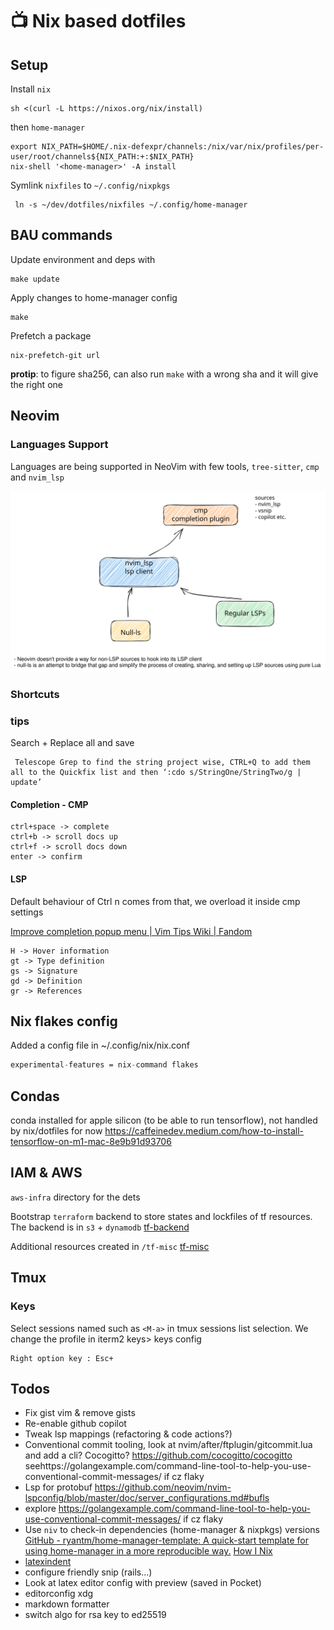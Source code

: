 # 📺 Nix based dotfiles

## Setup

Install `nix` 
```shell
sh <(curl -L https://nixos.org/nix/install)
```
then `home-manager`
```shell
export NIX_PATH=$HOME/.nix-defexpr/channels:/nix/var/nix/profiles/per-user/root/channels${NIX_PATH:+:$NIX_PATH}
nix-shell '<home-manager>' -A install
```

Symlink `nixfiles` to `~/.config/nixpkgs`

```
 ln -s ~/dev/dotfiles/nixfiles ~/.config/home-manager
```

## BAU commands

Update environment and deps with

```shell
make update
```

Apply changes to home-manager config

```shell
make
```

Prefetch a package

```shell
nix-prefetch-git url
```

**protip**: to figure sha256, can also run `make` with a wrong sha and it will give the right one

## Neovim

### Languages Support

Languages are being supported in NeoVim with few tools, `tree-sitter`, `cmp` and `nvim_lsp`

![diag1](./docs/images/Untitled-2022-09-25-1426.svg)

### Shortcuts

### tips

Search + Replace all and save
```
 Telescope Grep to find the string project wise, CTRL+Q to add them all to the Quickfix list and then ‘:cdo s/StringOne/StringTwo/g | update’
```

#### Completion - CMP

```
ctrl+space -> complete
ctrl+b -> scroll docs up
ctrl+f -> scroll docs down
enter -> confirm
```

#### LSP

Default behaviour of Ctrl n comes from that, we overload it inside cmp settings

[Improve completion popup menu | Vim Tips Wiki | Fandom](https://vim.fandom.com/wiki/Improve_completion_popup_menu)

```
H -> Hover information
gt -> Type definition
gs -> Signature
gd -> Definition
gr -> References

```

## Nix flakes config

Added a config file in ~/.config/nix/nix.conf

```nix
experimental-features = nix-command flakes
```

## Condas

conda installed for apple silicon (to be able to run tensorflow), not handled
by nix/dotfiles for now
https://caffeinedev.medium.com/how-to-install-tensorflow-on-m1-mac-8e9b91d93706

## IAM & AWS

`aws-infra` directory for the dets

Bootstrap `terraform` backend to store states and lockfiles of tf resources.
The backend is in `s3` + `dynamodb`
[tf-backend](aws-infra/tf-backend/README.md)

Additional resources created in `/tf-misc`
[tf-misc](aws-infra/tf-misc/tfdocs.md)

## Tmux

### Keys

Select sessions named such as `<M-a>` in tmux sessions list selection.
We change the profile in iterm2 keys> keys config

```
Right option key : Esc+
```

## Todos

- Fix gist vim & remove gists
- Re-enable github copilot
- Tweak lsp mappings (refactoring & code actions?)
- Conventional commit tooling, look at nvim/after/ftplugin/gitcommit.lua and add a cli? Cocogitto? https://github.com/cocogitto/cocogitto seehttps://golangexample.com/command-line-tool-to-help-you-use-conventional-commit-messages/ if cz flaky
- Lsp for protobuf https://github.com/neovim/nvim-lspconfig/blob/master/doc/server_configurations.md#bufls
- explore https://golangexample.com/command-line-tool-to-help-you-use-conventional-commit-messages/ if cz flaky
- Use `niv` to check-in dependencies (home-manager & nixpkgs) versions [GitHub - ryantm/home-manager-template: A quick-start template for using home-manager in a more reproducible way.](https://github.com/ryantm/home-manager-template) [How I Nix](https://eevie.ro/posts/2022-01-24-how-i-nix.html)
- [latexindent](https://tex.stackexchange.com/questions/390433/how-can-i-install-latexindent-on-macos)
- configure friendly snip (rails...)
- Look at latex editor config with preview (saved in Pocket)
- editorconfig xdg
- markdown formatter
- switch algo for rsa key to ed25519
